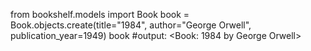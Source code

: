 from bookshelf.models import Book
book = Book.objects.create(title="1984", author="George Orwell", publication_year=1949)
book
#output: <Book: 1984 by George Orwell>